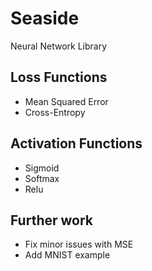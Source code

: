 # Seaside
Neural Network Library

## Loss Functions
- Mean Squared Error
- Cross-Entropy

## Activation Functions
- Sigmoid
- Softmax
- Relu

## Further work
- Fix minor issues with MSE
- Add MNIST example
